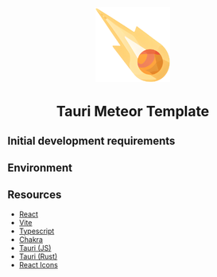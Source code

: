 <center>
<img src="./src/assets/images/meteor.png" width="150px"/>

# Tauri Meteor Template
</center>

## Initial development requirements

## Environment

## Resources

- [React]()
- [Vite]()
- [Typescript]()
- [Chakra]()
- [Tauri (JS)](https://tauri.studio/docs/api/js/)
- [Tauri (Rust)](https://docs.rs/tauri/1.0.0-rc.4/)
- [React Icons](https://react-icons.github.io/react-icons)
